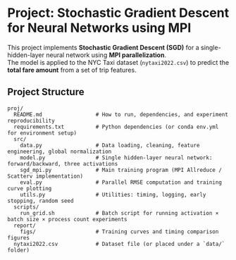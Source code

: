 # Project: Stochastic Gradient Descent for Neural Networks using MPI

This project implements **Stochastic Gradient Descent (SGD)** for a single-hidden-layer neural network using **MPI parallelization**.  
The model is applied to the NYC Taxi dataset (`nytaxi2022.csv`) to predict the **total fare amount** from a set of trip features.

## Project Structure
```
proj/
  README.md                 # How to run, dependencies, and experiment reproducibility
  requirements.txt          # Python dependencies (or conda env.yml for environment setup)
  src/
    data.py                 # Data loading, cleaning, feature engineering, global normalization
    model.py                # Single hidden-layer neural network: forward/backward, three activations
    sgd_mpi.py              # Main training program (MPI Allreduce / Scatterv implementation)
    eval.py                 # Parallel RMSE computation and training curve plotting
    utils.py                # Utilities: timing, logging, early stopping, random seed
  scripts/
    run_grid.sh             # Batch script for running activation × batch size × process count experiments
  report/
    figs/                   # Training curves and timing comparison figures
  nytaxi2022.csv            # Dataset file (or placed under a `data/` folder)
```
